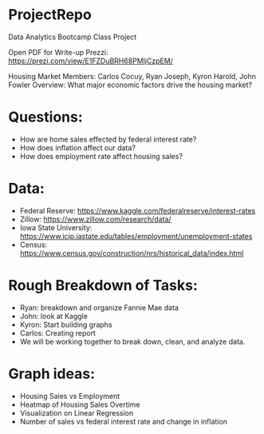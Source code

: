 # ProjectRepo
Data Analytics Bootcamp Class Project

Open PDF for Write-up
Prezzi: https://prezi.com/view/E1FZDuBRH68PMljCzpEM/

Housing Market
Members: Carlos Cocuy, Ryan Joseph, Kyron Harold, John Fowler
Overview: What major economic factors drive the housing market?
# Questions:
  -	How are home sales effected by federal interest rate?
  -	How does inflation affect our data?
  -	How does employment rate affect housing sales?
# Data:
  -	Federal Reserve: https://www.kaggle.com/federalreserve/interest-rates
  - Zillow: https://www.zillow.com/research/data/
  - Iowa State University: https://www.icip.iastate.edu/tables/employment/unemployment-states
  - Census: https://www.census.gov/construction/nrs/historical_data/index.html
# Rough Breakdown of Tasks:
  -	Ryan: breakdown and organize Fannie Mae data
  -	John: look at Kaggle
  -	Kyron: Start building graphs
  -	Carlos: Creating report
  -	We will be working together to break down, clean, and analyze data.
# Graph ideas:
  -	Housing Sales vs Employment
  -	Heatmap of Housing Sales Overtime
  -	Visualization on Linear Regression
  -	Number of sales vs federal interest rate and change in inflation
